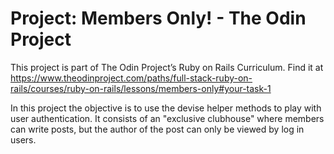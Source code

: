 # Project: Members Only! - The Odin Project

This project is part of The Odin Project’s Ruby on Rails Curriculum. Find it at https://www.theodinproject.com/paths/full-stack-ruby-on-rails/courses/ruby-on-rails/lessons/members-only#your-task-1

In this project the objective is to use the devise helper methods to play with user authentication. It consists of an "exclusive clubhouse" where members can write posts, but the author of the post can only be viewed by log in users. 







